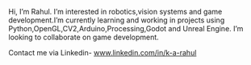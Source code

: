 Hi, I’m Rahul. I’m interested in robotics,vision systems and game development.I’m currently learning and working in projects using Python,OpenGL,CV2,Arduino,Processing,Godot and Unreal Engine. I’m looking to collaborate on game development.

Contact me via Linkedin- www.linkedin.com/in/k-a-rahul


